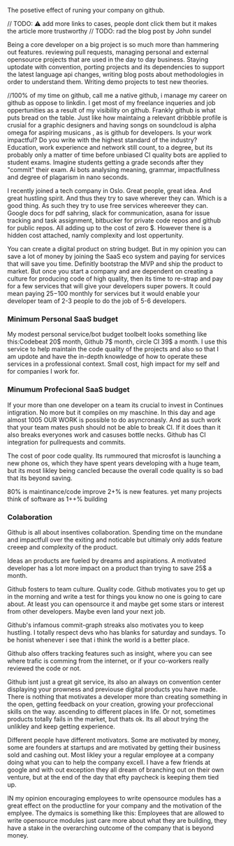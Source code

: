 The posetive effect of runing your company on github<!--more-->. 


// TODO: ⚠️️ add more links to cases, people dont click them but it makes the article more trustworthy
// TODO: rad the blog post by John sundel

Being a core developer on a big project is so much more than hammering out features. reviewing pull requests, managing personal and external opensource projects that are used in the day to day business. Staying uptodate with convention,  porting projects and its dependencies to support the latest language api changes, writing blog posts about methodologies in order to understand them. Writing demo projects to test new theories. 


//100% of my time on github, call me a native github, i manage my career on github as oppose to linkdin. I get most of my freelance inqueries and job oppertunities as a result of my visibility on github. Frankly github is what puts bread on the table. 
Just like how maintaing a relevant dribbble profile is crusial for a graphic designers and having songs on soundcloud is alpha omega for aspiring musicans , as is github for developers. Is your work impactful? Do you write with the highest standard of the industry? Education, work experience and network still count, to a degree, but its probably only a matter of time before unbiased CI quality bots are applied to student exams. Imagine students getting a grade seconds after they "commit" their exam. Ai bots analysing meaning, grammar, impactfullness and degree of plagarism in nano seconds. 


I recently joined a tech company in Oslo. Great people, great idea. And great hustling spirit. And thus they try to save wherever they can. Which is a good thing. As such they try to use free services whereever they can. Google docs for pdf sahring, slack for communication, asana for issue tracking and task assignment, bitbucker for private code repos and github for public repos. All adding up to the cost of zero $. However there is a hidden cost attached, namly complexity and lost oppertunity. 

You can create a digital product on string budget. But in my opinion you can save a lot of money by joining the SaaS eco system and paying for services that will save you time. Definitly bootstrap the MVP and ship the product to market. But once you start a company and are dependent on creating a culture for producing code of high quality, then its time to re-strap and pay for a few services that will give your developers super powers. It could mean paying 25$-100$ monthly for services but it would enable your developer team of 2-3 people to do the job of 5-6 developers. 

### Minimum Personal SaaS budget
My modest personal service/bot budget toolbelt looks something like this:Codebeat 20$ month, Github 7$ month, circle CI 39$ a month. I use this service to help maintain the code quality of the projects and also so that I am updote and have the in-depth knowledge of how to operate these services in a professional context. Small cost, high impact for my self and for companies I work for. 

### Minumum Profecional SaaS budget
If your more than one developer on a team its crucial to invest in Continues intigration. No more but it compiles on my maschine. In this day and age almost 1005 OUR WORK is possible to do asyncronasly. And as such work that your team mates push should not be able to break CI. If it does than it also breaks everyones work and casuses bottle necks. Github has CI integration for pullrequests and commits. 

The cost of poor code quality. 
Its rummoured that microsfot is launching a new phone os, which they have spent years developing with a huge team, but its most likley being cancled because the overall code quality is so bad that its beyond saving. 

80% is maintinance/code improve 2+% is new features. yet many projects think of software as 1++% building

### Colaboration
Github is all about insentives collaboration. Spending time on the mundane and impactfull over the exiting and noticable but ultimaly only adds feature creeep and complexity of the product. 


Ideas an products are fueled by dreams and aspirations. A motivated developer has a lot more impact on a product than trying to save 25$ a month.

Github fosters to team culture. Quality code. Github motivates you to get up in the morning and write a test for things you know no one is going to care about. At least you can opensource it and maybe get some stars or interest from other developers. Maybe even land your next job. 

Github's infamous commit-graph streaks also motivates you to keep hustling. I totally respect devs who has blanks for saturday and sundays. To be honist whenever i see that i think the world is a better place. 

Github also offers tracking features such as insight, where you can see where trafic is comming from the internet, or if your co-workers really reviewed the code or not. 

Github isnt just a great git service, its also an always on convention center displaying your prowness and previouse digital products you have made. There is nothing that motivates a developer more than creating something in the open, getting feedback on your creation, growing your profeccional skills on the way. ascending to different places in life. Or not, sometimes products totally fails in the market, but thats ok. Its all about trying the unlikley and keep getting experience. 

Different people have different motivators. Some are motivated by money, some are founders at startups and are motivated by getting their business sold and cashing out. Most likley your a regular employee at a company doing what you can to help the company excell. I have a few friends at google and with out exception they all dream of branching out on their own venture, but at the end of the day that efty paycheck is keeping them tied up. 

IN my opinion encouraging employees to write opensource modules has a great effect on the productline for your company and the motivation of the emplyee. The dymaics is something like this: Employees that are allowed to write opensource modules just care more about what they are building, they have a stake in the overarching outcome of the company that is beyond money. 







 